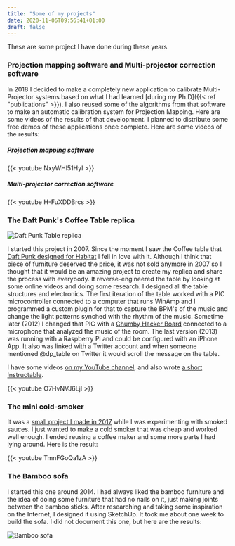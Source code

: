 ```yaml
---
title: "Some of my projects"
date: 2020-11-06T09:56:41+01:00
draft: false
---
```


These are some project I have done during these years.

### Projection mapping software and Multi-projector correction software

In 2018 I decided to make a completely new application to calibrate Multi-Projector systems based on
what I had learned [during my Ph.D]({{< ref "publications" >}}). I also reused some of the algorithms
from that software to make an automatic calibration system for Projection Mapping. Here are some
videos of the results of that development. I planned to distribute some free demos of these
applications once complete. Here are some videos of the results:

##### Projection mapping software

{{< youtube NxyWHl51HyI >}}

##### Multi-projector correction software

{{< youtube H-FuXDDBrcs >}}

### The Daft Punk's Coffee Table replica

![Daft Punk Table replica](daft-punk-table.png)

I started this project in 2007. Since the moment I saw the Coffee table that [Daft Punk designed for
Habitat](https://www.theguardian.com/lifeandstyle/2004/jul/09/homes) I fell in love with it. Although
I think that piece of furniture deserved the price, it was not sold anymore in 2007 so I thought that
it would be an amazing project to create my replica and share the process with everybody. It
reverse-engineered the table by looking at some online videos and doing some research. I designed all
the table structures and electronics. The first iteration of the table worked with a PIC
microcontroller connected to a computer that runs WinAmp and I programmed a custom plugin for that to
capture the BPM's of the music and change the light patterns synched with the rhythm of the music.
Sometime later (2012) I changed that PIC with a [Chumby Hacker
Board](https://learn.adafruit.com/chumby-hacker-board/overview) connected to a microphone that
analyzed the music of the room. The last version (2013) was running with a Raspberry Pi and could be
configured with an iPhone App. It also was linked with a Twitter account and when someone mentioned
@dp_table on Twitter it would scroll the message on the table.

I have some videos [on my YouTube channel](https://www.youtube.com/watch?v=-8JwFZPOqj8&list=PL1W_cOXZzQCExBAhlIz4VOsnVmr1qnyka), and also
wrote [a short Instructable](https://www.instructables.com/How-to-build-a-Daft-Punk-Table-Replica/).

{{< youtube O7HvNVJ6LjI >}}

### The mini cold-smoker

It was a [small project I made in
2017](https://www.instructables.com/Build-a-Cheap-Mini-Cold-Smoker-With-a-Coffee-Maker/) while I was
experimenting with smoked sauces. I just wanted to make a cold smoker that was cheap and worked well
enough. I ended reusing a coffee maker and some more parts I had lying around. Here is the result:

{{< youtube TmnFGoQa1zA >}}

### The Bamboo sofa

I started this one around 2014. I had always liked the bamboo furniture and the idea of doing some furniture that had no nails on it, just making joints between the bamboo sticks. After researching and taking some inspiration on the Internet, I designed it using SketchUp. It took me about one week to build the sofa. I did not document this one, but here are the results:

![Bamboo sofa](bamboo-sofa.png)
